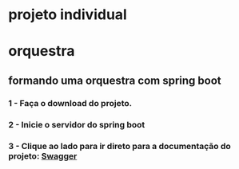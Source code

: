 # projeto individual 
# orquestra

## formando uma orquestra com spring boot

### 1 - Faça o download do projeto.
### 2 - Inicie o servidor do spring boot 
### 3 - Clique ao lado para ir direto para a documentação do projeto: [Swagger](http://localhost:8080/swagger-ui.html#/)
